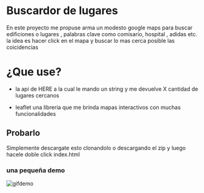 # Buscardor de lugares

En este proyecto me propuse arma un modesto google maps para buscar edificiones o lugares , palabras clave como comisario, hospital , adidas etc. la idea es hacer click en el mapa y buscar lo mas cerca posible las coicidencias

# ¿Que use?
 - la api de HERE a la cual le mando un string y me devuelve X cantidad de lugares cercanos

 - leaflet una libreria que me brinda mapas interactivos con muchas funcionalidades

## Probarlo 
Simplemente descargate esto clonandolo o descargando el zip y luego hacele doble click index.html




### una pequeña demo
 ![gifdemo](/buscadorDeLugaresDemo.gif)

